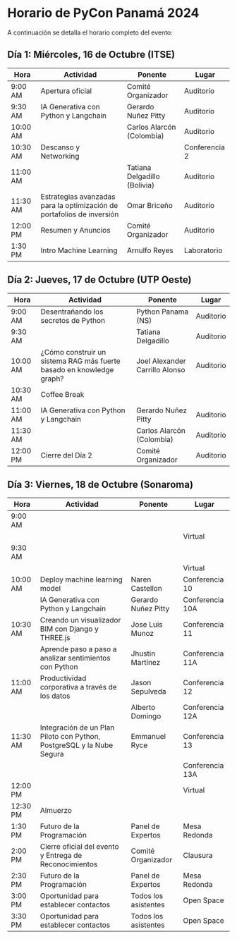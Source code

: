 # Horario de PyCon Panamá 2024

A continuación se detalla el horario completo del evento:

## Día 1: Miércoles, 16 de Octubre (ITSE)

| Hora   | Actividad                            | Ponente                      | Lugar        |
|--------|--------------------------------------|------------------------------|--------------|
| 9:00 AM | Apertura oficial                    | Comité Organizador           | Auditorio    |
| 9:30 AM | IA Generativa con Python y Langchain| Gerardo Nuñez Pitty          | Auditorio    |
|10:00 AM |                                     | Carlos Alarcón (Colombia)    | Auditorio    |
|10:30 AM | Descanso y Networking               |                              | Conferencia 2|
|11:00 AM |                                     | Tatiana Delgadillo (Bolivia) | Auditorio    |
|11:30 AM | Estrategias avanzadas para la optimización de portafolios de inversión | Omar Briceño               | Auditorio    |
|12:00 PM | Resumen y Anuncios                  | Comité Organizador           | Auditorio    |
| 1:30 PM | Intro Machine Learning              | Arnulfo Reyes                | Laboratorio  |

## Día 2: Jueves, 17 de Octubre (UTP Oeste)

| Hora   | Actividad                                | Ponente                      | Lugar        |
|--------|------------------------------------------|------------------------------|--------------|
| 9:00 AM | Desentrañando los secretos de Python    | Python Panama (NS)           | Auditorio    |
| 9:30 AM |                                         | Tatiana Delgadillo           | Auditorio    |
|10:00 AM | ¿Cómo construir un sistema RAG más fuerte basado en knowledge graph?   | Joel Alexander Carrillo Alonso | Auditorio |
|10:30 AM | Coffee Break                            |                              |              |
|11:00 AM | IA Generativa con Python y Langchain    | Gerardo Nuñez Pitty          | Auditorio    |
|11:30 AM |                                         | Carlos Alarcón (Colombia)    | Auditorio    |
|12:00 PM | Cierre del Día 2                        | Comité Organizador           | Auditorio    |

## Día 3: Viernes, 18 de Octubre (Sonaroma)

| Hora    | Actividad                                                               | Ponente                      | Lugar              |
|---------|-------------------------------------------------------------------------|------------------------------|--------------      |
| 9:00 AM |                                                                         |                              |                    |
|         |                                                                         |                              | Virtual            |
| 9:30 AM |                                                                         |                              |                    |
|         |                                                                         |                              | Virtual            |
|10:00 AM | Deploy machine learning model                                           | Naren Castellon              | Conferencia 10     |
|         | IA Generativa con Python y Langchain                                    | Gerardo Nuñez Pitty          | Conferencia 10A    |
|10:30 AM | Creando un visualizador BIM con Django y THREE.js                       | Jose Luis Munoz              | Conferencia 11     |
|         | Aprende paso a paso a analizar sentimientos con Python                  | Jhustin Martínez             | Conferencia 11A    |
|11:00 AM | Productividad corporativa a través de los datos                         | Jason Sepulveda              | Conferencia 12     |
|         |                                                                         | Alberto Domingo              | Conferencia 12A    |
|11:30 AM | Integración de un Plan Piloto con Python, PostgreSQL y la Nube Segura   | Emmanuel Ryce                | Conferencia 13     |
|         |                                                                         |                              | Conferencia 13A    |
|12:00 PM |                                                                         |                              | Virtual            |
|12:30 PM | Almuerzo                                                                |                              |                    |
| 1:30 PM | Futuro de la Programación                                               | Panel de Expertos            | Mesa Redonda       |
| 2:00 PM | Cierre oficial del evento y Entrega de Reconocimientos                  | Comité Organizador           | Clausura           |
| 2:30 PM | Futuro de la Programación                                               | Panel de Expertos            | Mesa Redonda       |
| 3:00 PM | Oportunidad para establecer contactos                                   | Todos los asistentes         | Open Space         |
| 3:30 PM | Oportunidad para establecer contactos                                   | Todos los asistentes         | Open Space         |
